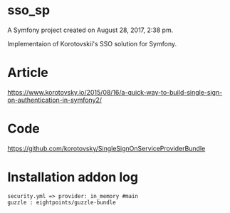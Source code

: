 sso_sp
======

A Symfony project created on August 28, 2017, 2:38 pm.

Implementaion of Korotovskii's SSO solution for Symfony.

# Article

https://www.korotovsky.io/2015/08/16/a-quick-way-to-build-single-sign-on-authentication-in-symfony2/

# Code

https://github.com/korotovsky/SingleSignOnServiceProviderBundle

# Installation addon log

    security.yml => provider: in_memory #main
    guzzle : eightpoints/guzzle-bundle